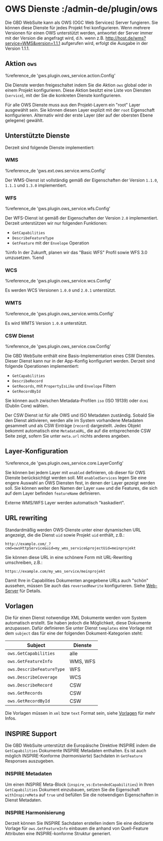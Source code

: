 # OWS Dienste :/admin-de/plugin/ows

Die GBD WebSuite kann als OWS (OGC Web Services) Server fungieren. Sie können diese Dienste für jedes Projekt frei konfigurieren. Wenn mehrere Versionen für einen OWS unterstützt werden, antwortet der Server immer mit der Version die angefragt wird, d.h. wenn z.B. http://host.de/wms?service=WMS&version=1.1.1 aufgerufen wird, erfolgt die Ausgabe in der Version 1.1.1.

## Aktion ``ows``

%reference_de 'gws.plugin.ows_service.action.Config'

Die Dienste werden freigeschaltet indem Sie die Aktion ``ows`` global oder in einem Projekt konfigurieren. Diese Aktion besitzt eine Liste von Diensten (``service``), mit der Sie die konkreten Dienste konfigurieren.

Für alle OWS Dienste muss aus den Projekt-Layern ein "root" Layer ausgewählt sein. Sie können diesen Layer explizit mit der ``root`` Eigenschaft konfigurieren. Alternativ wird der erste Layer (der auf der obersten Ebene gelegene) gewählt.

## Unterstützte Dienste

Derzeit sind folgende Dienste implementiert:

### WMS

%reference_de 'gws.ext.ows.service.wms.Config'

Der WMS-Dienst ist vollständig gemäß der Eigenschaften der Version ``1.1.0``, ``1.1.1`` und ``1.3.0`` implementiert.

### WFS

%reference_de 'gws.plugin.ows_service.wfs.Config'

Der WFS-Dienst ist gemäß der Eigenschaften der Version ``2.0`` implementiert. Derzeit unterstützen wir nur folgenden Funktionen:

- ``GetCapabilities``
- ``DescribeFeatureType``
- ``GetFeature`` mit der ``Envelope`` Operation

%info
 In der Zukunft, planen wir das "Basic WFS" Profil sowie WFS 3.0 umzusetzen.
%end

### WCS

%reference_de 'gws.plugin.ows_service.wcs.Config'

Es werden WCS Versionen ``1.0.0`` und ``2.0.1`` unterstützt.

### WMTS

%reference_de 'gws.plugin.ows_service.wmts.Config'

Es wird WMTS Version ``1.0.0`` unterstützt.

### CSW Dienst

%reference_de 'gws.plugin.ows_service.csw.Config'

Die GBD WebSuite enthält eine Basis-Implementation eines CSW Dienstes. Dieser Dienst kann nur in der App-Konfig konfiguriert werden. Derzeit sind folgende Operationen implementiert:

- ``GetCapabilities``
- ``DescribeRecord``
- ``GetRecords``, mit ``PropertyIsLike`` und ``Envelope`` Filtern
- ``GetRecordById``

Sie können auch zwischen Metadata-Profilen ``iso`` (ISO 19139) oder ``dcmi`` (Dublin Core) wählen.

Der CSW Dienst ist für alle OWS und ISO Metadaten zuständig. Sobald Sie den Dienst aktivieren, werden alle im System vorhandene Metadaten gesammelt und als CSW Einträge (``record``) dargestellt. Jedes Objekt bekommt automatisch eine ``MetadataURL``, die auf die entsprechende CSW Seite zeigt, sofern Sie unter ``meta.url`` nichts anderes angeben.

## Layer-Konfiguration

%reference_de 'gws.plugin.ows_service.core.LayerConfig'

Sie können bei jedem Layer mit ``enabled`` definieren, ob dieser für OWS Dienste berücksichtigt werden soll. Mit ``enabledServices`` legen Sie eine engere Auswahl an OWS Diensten fest, in denen der Layer gezeigt werden soll. Sie können weiter den Namen der Layer ``name`` und die Features, die sich auf dem Layer befinden ``featureName`` definieren.

Externe WMS/WFS Layer werden automatisch "kaskadiert".

## URL rewriting

Standardmäßig werden OWS-Dienste unter einer dynamischen URL angezeigt, die die Dienst ``uid`` sowie Projekt ``uid`` enthält, z.B.:

    http://example.com/_?cmd=owsHttpService&uid=my_wms_service&projectUid=meinprojekt

Sie können diese URL in eine schönere Form mit URL-Rewriting umschreiben, z.B.:

    https://example.com/my_wms_service/meinprojekt

Damit Ihre in Capabilities Dokumenten angegebene URLs auch "schön" aussehen, müssen Sie auch das ``reversedRewrite`` konfigurieren. Siehe [Web-Server](/admin-de/config/web) für Details.

## Vorlagen

Die für einen Dienst notwendige XML Dokumente werden vom System automatisch erstellt. Sie haben jedoch die Möglichkeit, diese Dokumente anzupassen. Dafür definieren Sie unter Dienst ``templates`` eine Vorlage mit dem ``subject`` das für eine der folgenden Dokument-Kategorien steht:

| Subject | Dienste |
|---|---|
| ``ows.GetCapabilities`` | alle |
| ``ows.GetFeatureInfo`` | WMS, WFS |
| ``ows.DescribeFeatureType`` | WFS |
| ``ows.DescribeCoverage`` | WCS |
| ``ows.DescribeRecord`` | CSW |
| ``ows.GetRecords`` | CSW |
| ``ows.GetRecordById`` | CSW |

Die Vorlagen müssen in ``xml`` bzw ``text`` Format sein, siehe [Vorlagen](/admin-de/config/template) für mehr Infos.

## INSPIRE Support

Die GBD WebSuite unterstützt die Europäische Direktive INSPIRE indem die ``GetCapabilities`` Dokumente INSPIRE Metadaten enthalten. Es ist auch möglich INSPIRE-Konforme (*harmonisierte*) Sachdaten in ``GetFeature`` Responses auszugeben.

### INSPIRE Metadaten

Um einen INSPIRE Meta-Block (``inspire_vs:ExtendedCapabilities``) in Ihren ``GetCapabilities`` Dokument einzubauen, setzen Sie die Eigenschaft ``withInspireMeta`` auf ``true`` und befüllen Sie die notwendigen Eigenschaften in Dienst Metadaten.

### INSPIRE Harmonisierung

Derzeit können Sie INSPIRE Sachdaten erstellen indem Sie eine dedizierte Vorlage für ``ows.GetFeatureInfo`` einbauen die anhand von Quell-Feature Attributen eine INSPIRE-konforme Struktur generiert.
